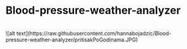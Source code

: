 # Blood-pressure-weather-analyzer

<br/>
![alt text](https://raw.githubusercontent.com/hannabojadzic/Blood-pressure-weather-analyzer/pritisakPoGodinama.JPG)
